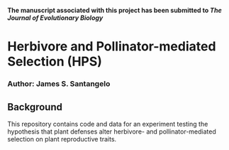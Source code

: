 **The manuscript associated with this project has been submitted to _The Journal of Evolutionary Biology_**

# Herbivore and Pollinator-mediated Selection (HPS)
### Author: James S. Santangelo

## Background

This repository contains code and data for an experiment testing the hypothesis that plant defenses alter herbivore- and pollinator-mediated selection on plant reproductive traits.
